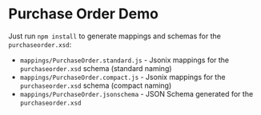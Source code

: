 # Purchase Order Demo

Just run `npm install` to generate mappings and schemas for the `purchaseorder.xsd`:

* `mappings/PurchaseOrder.standard.js` - Jsonix mappings for the `purchaseorder.xsd` schema (standard naming)
* `mappings/PurchaseOrder.compact.js` - Jsonix mappings for the `purchaseorder.xsd` schema (compact naming)
* `mappings/PurchaseOrder.jsonschema` - JSON Schema generated for the `purchaseorder.xsd`